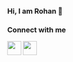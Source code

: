 ### Hi, I am Rohan 👋

### Connect with me
[<img height="32" width="32" src="https://cdn.jsdelivr.net/npm/simple-icons@v4/icons/linkedin.svg" />][linkedin]
[<img height="32" width="32" src="https://cdn.jsdelivr.net/npm/simple-icons@v4/icons/twitter.svg" />][twitter]


[linkedin]: https://www.linkedin.com/in/rohan-neupane/
[twitter]: https://twitter.com/rohandruk2012

